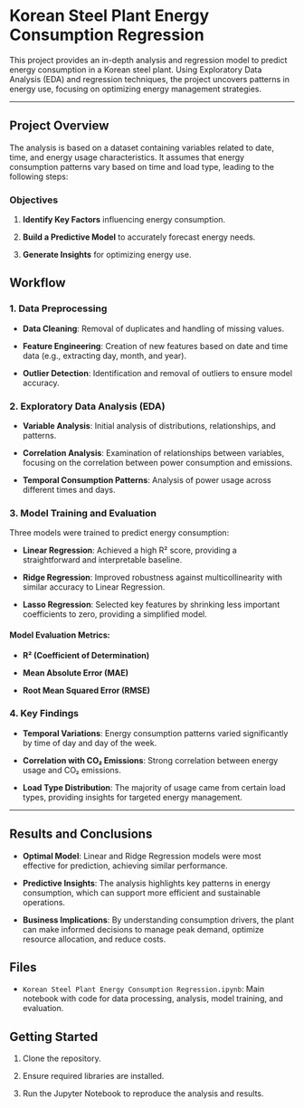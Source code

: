 # Korean Steel Plant Energy Consumption Regression



This project provides an in-depth analysis and regression model to predict energy consumption in a Korean steel plant. Using Exploratory Data Analysis (EDA) and regression techniques, the project uncovers patterns in energy use, focusing on optimizing energy management strategies.



---



## Project Overview



The analysis is based on a dataset containing variables related to date, time, and energy usage characteristics. It assumes that energy consumption patterns vary based on time and load type, leading to the following steps:



### Objectives

1. **Identify Key Factors** influencing energy consumption.

2. **Build a Predictive Model** to accurately forecast energy needs.

3. **Generate Insights** for optimizing energy use.



## Workflow



### 1. Data Preprocessing

- **Data Cleaning**: Removal of duplicates and handling of missing values.

- **Feature Engineering**: Creation of new features based on date and time data (e.g., extracting day, month, and year).

- **Outlier Detection**: Identification and removal of outliers to ensure model accuracy.



### 2. Exploratory Data Analysis (EDA)

- **Variable Analysis**: Initial analysis of distributions, relationships, and patterns.

- **Correlation Analysis**: Examination of relationships between variables, focusing on the correlation between power consumption and emissions.

- **Temporal Consumption Patterns**: Analysis of power usage across different times and days.



### 3. Model Training and Evaluation

Three models were trained to predict energy consumption:

- **Linear Regression**: Achieved a high R² score, providing a straightforward and interpretable baseline.

- **Ridge Regression**: Improved robustness against multicollinearity with similar accuracy to Linear Regression.

- **Lasso Regression**: Selected key features by shrinking less important coefficients to zero, providing a simplified model.



#### Model Evaluation Metrics:

- **R² (Coefficient of Determination)**

- **Mean Absolute Error (MAE)**

- **Root Mean Squared Error (RMSE)**



### 4. Key Findings

- **Temporal Variations**: Energy consumption patterns varied significantly by time of day and day of the week.

- **Correlation with CO₂ Emissions**: Strong correlation between energy usage and CO₂ emissions.

- **Load Type Distribution**: The majority of usage came from certain load types, providing insights for targeted energy management.



---



## Results and Conclusions



- **Optimal Model**: Linear and Ridge Regression models were most effective for prediction, achieving similar performance.

- **Predictive Insights**: The analysis highlights key patterns in energy consumption, which can support more efficient and sustainable operations.

- **Business Implications**: By understanding consumption drivers, the plant can make informed decisions to manage peak demand, optimize resource allocation, and reduce costs.



## Files

- `Korean Steel Plant Energy Consumption Regression.ipynb`: Main notebook with code for data processing, analysis, model training, and evaluation.



## Getting Started

1. Clone the repository.

2. Ensure required libraries are installed.

3. Run the Jupyter Notebook to reproduce the analysis and results.




